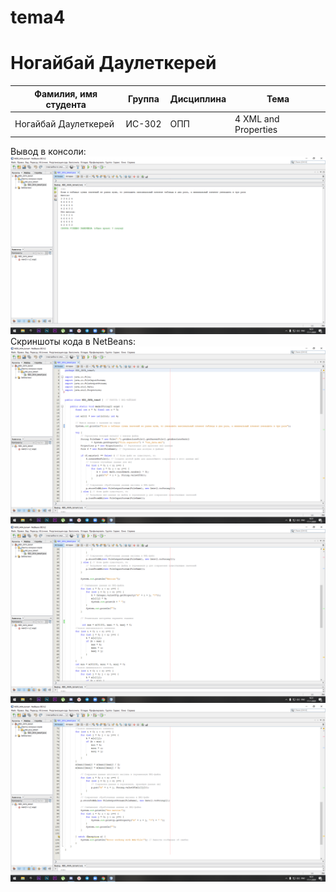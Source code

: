# tema4

# Ногайбай Даулеткерей

| Фамилия, имя студента | Группа | Дисциплина| Тема |
| ------ | ------ | ------ | ------ |
| Ногайбай Даулеткерей | ИС-302 | ОПП | 4 XML and Properties |


Вывод в консоли:
![ScreenShot](png(49).png)
Скриншоты кода в NetBeans:
![ScreenShot](png(50).png)
![ScreenShot](png(51).png)
![ScreenShot](png(52).png)
